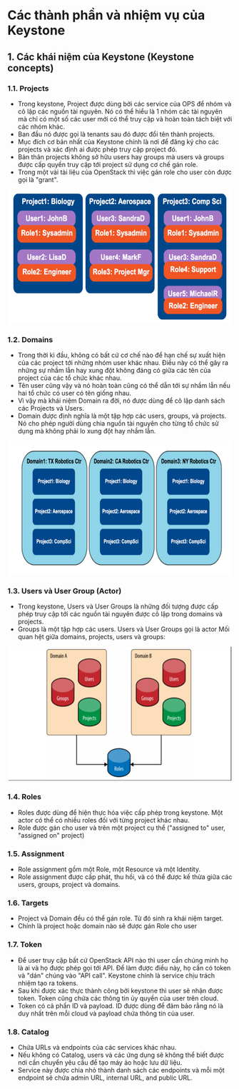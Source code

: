 # Các thành phần và nhiệm vụ của Keystone

## 1. Các khái niệm của Keystone (Keystone concepts)
### 1.1. Projects
* Trong keystone, Project được dùng bởi các service của OPS để nhóm và cô lập các nguồn tài nguyên. Nó có thể hiểu là 1 nhóm các tài nguyên mà chỉ có một số các user mới có thể truy cập và hoàn toàn tách biệt với các nhóm khác.
* Ban đầu nó được gọi là tenants sau đó được đổi tên thành projects.
* Mục đích cơ bản nhất của Keystone chính là nơi để đăng ký cho các projects và xác định ai được phép truy cập project đó.
* Bản thân projects không sở hữu users hay groups mà users và groups được cấp quyền truy cập tới project sử dụng cơ chế gán role.
* Trong một vài tài liệu của OpenStack thì việc gán role cho user còn được gọi là "grant".

<p align="center">
 <img src="Picture/project.png" width="500" height="300" />
</p>

### 1.2. Domains
* Trong thời kì đầu, không có bất cứ cơ chế nào để hạn chế sự xuất hiện của các project tới những nhóm user khác nhau. Điều này có thể gây ra những sự nhầm lẫn hay xung đột không đáng có giữa các tên của project của các tổ chức khác nhau.
* Tên user cũng vậy và nó hoàn toàn cũng có thể dẫn tới sự nhầm lẫn nếu hai tổ chức có user có tên giống nhau.
* Vì vậy mà khái niệm Domain ra đời, nó được dùng để cô lập danh sách các Projects và Users.
* Domain được định nghĩa là một tập hợp các users, groups, và projects. Nó cho phép người dùng chia nguồn tài nguyên cho từng tổ chức sử dụng mà không phải lo xung đột hay nhầm lẫn.

<p align="center">
 <img src="Picture/domain.png" width="500" height="300" />
</p>

### 1.3. Users và User Group (Actor)
* Trong keystone, Users và User Groups là những đối tượng được cấp phép truy cập tới các nguồn tài nguyên được cô lập trong domains và projects.
* Groups là một tập hợp các users. Users và User Groups gọi là actor
Mối quan hệt giữa domains, projects, users và groups:

<p align="center">
 <img src="Picture/user.png" width="500" height="300" />
</p>

### 1.4. Roles
* Roles được dùng để hiện thực hóa việc cấp phép trong keystone. Một actor có thể có nhiều roles đối với từng project khác nhau.
* Role được gán cho user và trên một project cụ thể ("assigned to" user, "assigned on" project)
### 1.5. Assignment
* Role assignment gồm một Role, một Resource và một Identity.
* Role assignment được cấp phát, thu hồi, và có thể được kế thừa giữa các users, groups, project và domains.
### 1.6. Targets
* Project và Domain đều có thể gán role. Từ đó sinh ra khái niệm target.
* Chính là project hoặc domain nào sẽ được gán Role cho user
### 1.7. Token
* Để user truy cập bất cứ OpenStack API nào thì user cần chúng minh họ là ai và họ được phép gọi tới API. Để làm được điều này, họ cần có token và "dán" chúng vào "API call". Keystone chính là service chịu trách nhiệm tạo ra tokens.
* Sau khi được xác thực thành công bởi keystone thì user sẽ nhận được token. Token cũng chứa các thông tin ủy quyền của user trên cloud.
* Token có cả phần ID và payload. ID được dùng để đảm bảo rằng nó là duy nhất trên mỗi cloud và payload chứa thông tin của user.
### 1.8. Catalog
* Chứa URLs và endpoints của các services khác nhau.
* Nếu không có Catalog, users và các ứng dụng sẽ không thể biết được nơi cần chuyển yêu cầu để tạo máy ảo hoặc lưu dữ liệu.
* Service này được chia nhỏ thành danh sách các endpoints và mỗi một endpoint sẽ chứa admin URL, internal URL, and public URL.
